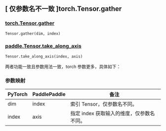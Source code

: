 ## [ 仅参数名不一致 ]torch.Tensor.gather

### [torch.Tensor.gather](https://pytorch.org/docs/stable/generated/torch.Tensor.gather.html?highlight=gather#torch.Tensor.gather)

```python
Tensor.gather(dim, index)
```

### [paddle.Tensor.take_along_axis](https://www.paddlepaddle.org.cn/documentation/docs/zh/develop/api/paddle/Tensor_cn.html#take-along-axis-arr-index-axis)

```python
Tensor.take_along_axis(index, axis)
```

两者功能一致且参数用法一致，torch 参数更多，具体如下：

### 参数映射

| PyTorch | PaddlePaddle | 备注                                      |
| ------- | ------------ | ----------------------------------------- |
| dim     | index        | 索引 Tensor，仅参数名不同。               |
| index   | axis         | 指定 index 获取输入的维度，仅参数名不同。 |
